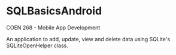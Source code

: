 # SQLBasicsAndroid
COEN 268 - Mobile App Development

An application to add, update, view and delete data using SQLite's SQLiteOpenHelper class.
